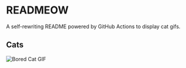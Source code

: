 # READMEOW

A self-rewriting README powered by GitHub Actions to display cat gifs.

## Cats

![Bored Cat GIF](https://media4.giphy.com/media/v1.Y2lkPTlhY2QwMmRhaWYwNDRoNmZqYzRsMGdzcm1hc2YxdnRiNHh5MHByZmd1aW0wNTUzMyZlcD12MV9naWZzX3NlYXJjaCZjdD1n/mlvseq9yvZhba/200.gif)
